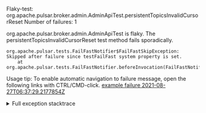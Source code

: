         
Flaky-test: org.apache.pulsar.broker.admin.AdminApiTest.persistentTopicsInvalidCursorReset
Number of failures: 1

org.apache.pulsar.broker.admin.AdminApiTest is flaky. The persistentTopicsInvalidCursorReset test method fails sporadically.

```
org.apache.pulsar.tests.FailFastNotifier$FailFastSkipException: Skipped after failure since testFailFast system property is set.
	at org.apache.pulsar.tests.FailFastNotifier.beforeInvocation(FailFastNotifier.java:88)

```

Usage tip: To enable automatic navigation to failure message, open the following links with CTRL/CMD-click.
[example failure 2021-08-27T06:37:29.2177854Z](https://github.com/apache/pulsar/runs/3440411059?check_suite_focus=true#step:9:1525)


<details>
<summary>Full exception stacktrace</summary>
<code><pre>
org.apache.pulsar.tests.FailFastNotifier$FailFastSkipException: Skipped after failure since testFailFast system property is set.
	at org.apache.pulsar.tests.FailFastNotifier.beforeInvocation(FailFastNotifier.java:88)

</pre></code>
</details>


